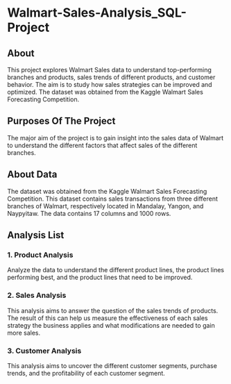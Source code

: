 # Walmart-Sales-Analysis_SQL-Project

## About

This project explores Walmart Sales data to understand top-performing branches and products, sales trends of different products, and customer behavior. The aim is to study how sales strategies can be improved and optimized. The dataset was obtained from the Kaggle Walmart Sales Forecasting Competition.

## Purposes Of The Project
The major aim of the project is to gain insight into the sales data of Walmart to understand the different factors that affect sales of the different branches.

## About Data

The dataset was obtained from the Kaggle Walmart Sales Forecasting Competition. This dataset contains sales transactions from three different branches of Walmart, respectively located in Mandalay, Yangon, and Naypyitaw. The data contains 17 columns and 1000 rows.

## Analysis List

### 1. Product Analysis
Analyze the data to understand the different product lines, the product lines performing best, and the product lines that need to be improved.

### 2. Sales Analysis
This analysis aims to answer the question of the sales trends of products. The result of this can help us measure the effectiveness of each sales strategy the business applies and what modifications are needed to gain more sales.

### 3. Customer Analysis
This analysis aims to uncover the different customer segments, purchase trends, and the profitability of each customer segment.
